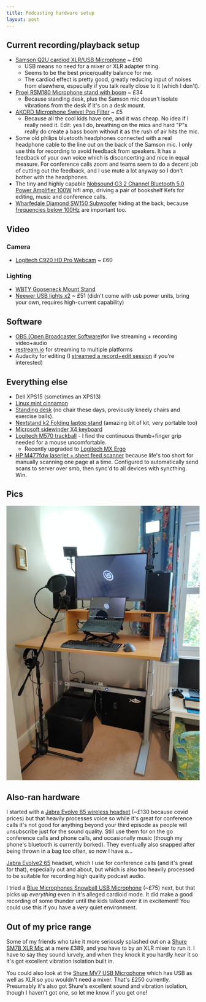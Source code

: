 ```yaml
---
title: Podcasting hardware setup
layout: post
---
```


## Current recording/playback setup

* [Samson Q2U cardiod XLR/USB Microphone](https://www.amazon.co.uk/gp/product/B001R747SG/) ~ £90
	* USB means no need for a mixer or XLR adapter thing.
	* Seems to be the best price/quality balance for me.
	* The cardiod effect is pretty good, greatly reducing input of noises from elsewhere, especially if you talk really close to it (which I don't).
* [Proel RSM180 Microphone stand with boom](https://www.amazon.co.uk/gp/product/B002AI880O/) ~ £34
	* Because standing desk, plus the Samson mic doesn't isolate vibrations from the desk if it's on a desk mount.
* [AKORD Microphone Swivel Pop Filter](https://www.amazon.co.uk/gp/product/B008AOH1O6/) ~ £5
	* Because all the cool kids have one, and it was cheap. No idea if I really need it. Edit: yes I do, breathing on the mics and hard "P"s really do create a bass boom without it as the rush of air hits the mic.
* Some old philips bluetooth headphones connected with a real headphone cable to the line out on the back of the Samson mic. I only use this for recording to avoid feedback from speakers. It has a feedback of your own voice which is disconcerting and nice in equal measure. For conference calls zoom and teams seem to do a decent job of cutting out the feedback, and I use mute a lot anyway so I don't bother with the headphones.
* The tiny and highly capable [Nobsound G3 2 Channel Bluetooth 5.0 Power Amplifier 100W](https://www.amazon.co.uk/gp/product/B07QQ47RTZ/) hifi amp, driving a pair of bookshelf Kefs for editing, music and conference calls.
* [Wharfedale Diamond SW150 Subwoofer](https://www.amazon.co.uk/gp/product/B0036EEOSQ) hiding at the back, because [frequencies below 100Hz](https://open.spotify.com/playlist/3GTZ7nPFzsoC8F0iaMWDpG?si=074a2d5d6ca84bc9) are important too.

## Video

### Camera

* [Logitech C920 HD Pro Webcam](https://www.amazon.co.uk/gp/product/B006A2Q81M/) ~ £60

### Lighting

* [WBTY Gooseneck Mount Stand](https://www.amazon.co.uk/gp/product/B08LNK7PGL)
* [Neewer USB lights x2](https://www.amazon.co.uk/gp/product/B07YFY7H7J) ~ £51 (didn't come with usb power units, bring your own, requires high-current capability)

## Software

* [OBS (Open Broadcaster Software)](https://obsproject.com/)for live streaming + recording video+audio
* [restream.io](https://restream.io/) for streaming to multiple platforms
* Audacity for editing (I [streamed a record+edit session](https://www.youtube.com/watch?v=5KBFcuRWQ5s&t=1107s) if you're interested)

## Everything else

* Dell XPS15 (sometimes an XPS13)
* [Linux mint cinnamon](https://linuxmint.com/edition.php?id=288)
* [Standing desk](https://www.amazon.co.uk/gp/product/B00FOQD9EO) (no chair these days, previously kneely chairs and exercise balls).
* [Nextstand k2 Folding laptop stand](https://www.amazon.co.uk/gp/product/B01HHYQBB8) (amazing bit of kit, very portable too)
* [Microsoft sidewinder X4 keyboard](https://www.amazon.co.uk/Microsoft-JQD-00006-Sidewinder-X4-Keyboard/dp/B0037KLSS8)
* [Logitech M570 trackball](https://www.amazon.co.uk/gp/product/B0042BBR2S) - I find the continuous thumb+finger grip needed for a mouse uncomfortable.
  * Recently upgraded to [Logitech MX Ergo](https://www.amazon.co.uk/gp/product/B074W227RK)
* [HP M477fdw laserjet + sheet feed scanner](https://www.amazon.co.uk/gp/product/B0151VIQLW) because life's too short for manually scanning one page at a time. Configured to automatically send scans to server over smb, then sync'd to all devices with syncthing. Win.

## Pics

![photo of standing desk](/images/blog/desk.jpg)

## Also-ran hardware

I started with a [Jabra Evolve 65 wireless headset](https://www.amazon.co.uk/gp/product/B074BPJRBW/) (~£130 because covid prices) but that heavily processes voice so while it's great for conference calls it's not good for anything beyond your third episode as people will unsubscribe just for the sound quality. Still use them for on the go conference calls and phone calls, and occasionally music (though my phone's bluetooth is currently borked). They eventually also snapped after being thrown in a bag too often, so now I have a...

[Jabra Evolve2 65](https://www.amazon.co.uk/gp/product/B086M57V71) headset, which I use for conference calls (and it's great for that), especially out and about, but which is also too heavily processed to be suitable for recording high quality podcast audio.

I tried a [Blue Microphones Snowball USB Microphone](https://www.amazon.co.uk/gp/product/B002OO18NS/) (~£75) next, but that picks up *everything* even in it's alleged cardioid mode. It did make a good recording of some thunder until the kids talked over it in excitement! You could use this if you have a *very* quiet environment.

## Out of my price range

Some of my friends who take it more seriously splashed out on a [Shure SM7B XLR Mic](https://www.shure.com/en-GB/products/microphones/sm7b) at a mere £389, and you have to by an XLR mixer to run it. I have to say they sound lurvely, and when they knock it you hardly hear it so it's got excellent vibration isolation built in.

You could also look at the [Shure MV7 USB Microphone](https://www.amazon.co.uk/Shure-MV7-Microphone-Podcasting-Voice-Isolating/dp/B08G7RG9ML) which has USB as well as XLR so you wouldn't need a mixer. That's £250 currently. Presumably it's also got Shure's excellent sound and vibration isolation, though I haven't got one, so let me know if you get one!
